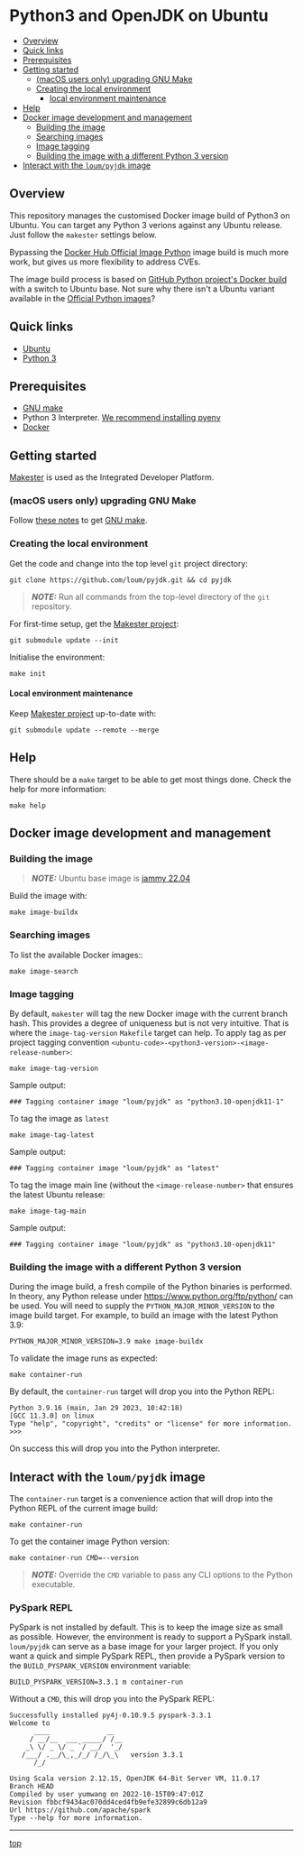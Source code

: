 # Python3 and OpenJDK on Ubuntu

- [Overview](#overview)
- [Quick links](#quick-links)
- [Prerequisites](#prerequisites)
- [Getting started](#getting-started)
  - [(macOS users only) upgrading GNU Make](#macos-users-only-upgrading-gnu-make)
  - [Creating the local environment](#creating-the-local-environment)
    - [local environment maintenance](#local-environment-maintenance)
- [Help](#help)
- [Docker image development and management](#docker-image-development-and-management)
  - [Building the image](#building-the-image)
  - [Searching images](#searching-images)
  - [Image tagging](#image-tagging)
  - [Building the image with a different Python 3 version](#building-the-image-with-a-different-python-3-version)
- [Interact with the `loum/pyjdk` image](#interact-with-the-loumpyjdk-image)

## Overview

This repository manages the customised Docker image build of Python3 on Ubuntu. You can target any Python 3 verions against any Ubuntu release. Just follow the `makester` settings below.

Bypassing the [Docker Hub Official Image Python](https://hub.docker.com/_/python%3E) image build is much more work, but gives us more flexibility to address CVEs.

The image build process is based on [GitHub Python project's Docker build](https://github.com/docker-library/python/blob/e0e01b8482ea14352c710134329cdd93ece88317/3.8/buster/slim/Dockerfile) with a switch to Ubuntu base. Not sure why there isn't a Ubuntu variant available in the [Official Python images](https://hub.docker.com/_/python)?

## Quick links

- [Ubuntu](https://ubuntu.com/)
- [Python 3](https://www.python.org/)

## Prerequisites

- [GNU make](https://www.gnu.org/software/make/manual/make.html)
- Python 3 Interpreter. [We recommend installing pyenv](https://github.com/pyenv/pyenv)
- [Docker](https://www.docker.com/)

## Getting started

[Makester](https://loum.github.io/makester/) is used as the Integrated Developer Platform.

### (macOS users only) upgrading GNU Make

Follow [these notes](https://loum.github.io/makester/macos/#upgrading-gnu-make-macos) to get [GNU make](https://www.gnu.org/software/make/manual/make.html).

### Creating the local environment

Get the code and change into the top level `git` project directory:

```
git clone https://github.com/loum/pyjdk.git && cd pyjdk
```

> **_NOTE:_** Run all commands from the top-level directory of the `git` repository.

For first-time setup, get the [Makester project](https://github.com/loum/makester.git):

```
git submodule update --init
```

Initialise the environment:

```
make init
```

#### Local environment maintenance

Keep [Makester project](https://github.com/loum/makester.git) up-to-date with:

```
git submodule update --remote --merge
```

## Help

There should be a `make` target to be able to get most things done. Check the help for more information:

```
make help
```

## Docker image development and management

### Building the image

> **_NOTE:_** Ubuntu base image is [jammy 22.04](https://hub.docker.com/_/ubuntu)

Build the image with:

```
make image-buildx
```

### Searching images

To list the available Docker images::

```
make image-search
```

### Image tagging

By default, `makester` will tag the new Docker image with the current branch hash. This provides a degree of uniqueness but is not very intuitive. That is where the `image-tag-version` `Makefile` target can help. To apply tag as per project tagging convention `<ubuntu-code>-<python3-version>-<image-release-number>`:

```
make image-tag-version
```

Sample output:

```
### Tagging container image "loum/pyjdk" as "python3.10-openjdk11-1"
```

To tag the image as `latest`

```
make image-tag-latest
```

Sample output:

```
### Tagging container image "loum/pyjdk" as "latest"
```

To tag the image main line (without the `<image-release-number>` that ensures the latest Ubuntu release:

```
make image-tag-main
```

Sample output:

```
### Tagging container image "loum/pyjdk" as "python3.10-openjdk11"
```

### Building the image with a different Python 3 version

During the image build, a fresh compile of the Python binaries is performed. In theory, any Python release under https://www.python.org/ftp/python/ can be used. You will need to supply the `PYTHON_MAJOR_MINOR_VERSION` to the image build target. For example, to build an image with the latest Python 3.9:

```
PYTHON_MAJOR_MINOR_VERSION=3.9 make image-buildx
```

To validate the image runs as expected:

```
make container-run
```

By default, the `container-run` target will drop you into the Python REPL:

```
Python 3.9.16 (main, Jan 29 2023, 10:42:18)
[GCC 11.3.0] on linux
Type "help", "copyright", "credits" or "license" for more information.
>>>
```

On success this will drop you into the Python interpreter.

## Interact with the `loum/pyjdk` image

The `container-run` target is a convenience action that will drop into the Python REPL of the current image build:

```
make container-run
```

To get the container image Python version:

```
make container-run CMD=--version
```

> **_NOTE:_** Override the `CMD` variable to pass any CLI options to the Python executable.

### PySpark REPL

PySpark is not installed by default. This is to keep the image size as small as possible. However, the environment is ready to support a PySpark install. `loum/pyjdk` can serve as a base image for your larger project. If you only want a quick and simple PySpark REPL, then provide a PySpark version to the `BUILD_PYSPARK_VERSION` environment variable:

```
BUILD_PYSPARK_VERSION=3.3.1 m container-run
```

Without a `CMD`, this will drop you into the PySpark REPL:

```
Successfully installed py4j-0.10.9.5 pyspark-3.3.1
Welcome to
      ____              __
     / __/__  ___ _____/ /__
    _\ \/ _ \/ _ `/ __/  '_/
   /___/ .__/\_,_/_/ /_/\_\   version 3.3.1
      /_/

Using Scala version 2.12.15, OpenJDK 64-Bit Server VM, 11.0.17
Branch HEAD
Compiled by user yumwang on 2022-10-15T09:47:01Z
Revision fbbcf9434ac070dd4ced4fb9efe32899c6db12a9
Url https://github.com/apache/spark
Type --help for more information.
```

______________________________________________________________________

[top](#python3-and-openjdk-on-ubuntu)
